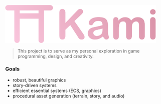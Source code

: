 <img src="assets/Kami.svg" style="width: 30rem">   
  
  
> This project is to serve as my personal exploration in game programming, design, and creativity.
### Goals
- robust, beautiful graphics
- story-driven systems
- efficient essential systems (ECS, graphics)
- procedural asset generation (terrain, story, and audio)
